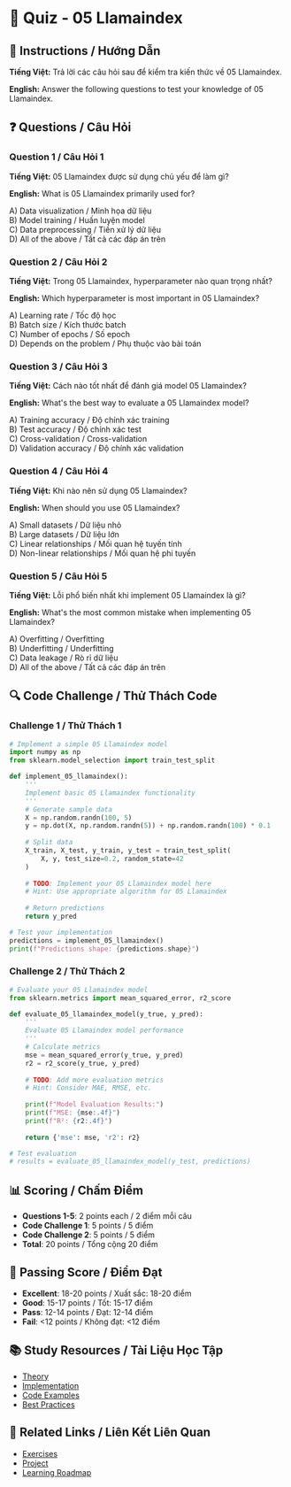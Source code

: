 # 🧠 Quiz - 05 Llamaindex

## 📝 Instructions / Hướng Dẫn

**Tiếng Việt:** Trả lời các câu hỏi sau để kiểm tra kiến thức về 05 Llamaindex.

**English:** Answer the following questions to test your knowledge of 05 Llamaindex.

## ❓ Questions / Câu Hỏi

### Question 1 / Câu Hỏi 1
**Tiếng Việt:** 05 Llamaindex được sử dụng chủ yếu để làm gì?

**English:** What is 05 Llamaindex primarily used for?

A) Data visualization / Minh họa dữ liệu  
B) Model training / Huấn luyện model  
C) Data preprocessing / Tiền xử lý dữ liệu  
D) All of the above / Tất cả các đáp án trên

### Question 2 / Câu Hỏi 2
**Tiếng Việt:** Trong 05 Llamaindex, hyperparameter nào quan trọng nhất?

**English:** Which hyperparameter is most important in 05 Llamaindex?

A) Learning rate / Tốc độ học  
B) Batch size / Kích thước batch  
C) Number of epochs / Số epoch  
D) Depends on the problem / Phụ thuộc vào bài toán

### Question 3 / Câu Hỏi 3
**Tiếng Việt:** Cách nào tốt nhất để đánh giá model 05 Llamaindex?

**English:** What's the best way to evaluate a 05 Llamaindex model?

A) Training accuracy / Độ chính xác training  
B) Test accuracy / Độ chính xác test  
C) Cross-validation / Cross-validation  
D) Validation accuracy / Độ chính xác validation

### Question 4 / Câu Hỏi 4
**Tiếng Việt:** Khi nào nên sử dụng 05 Llamaindex?

**English:** When should you use 05 Llamaindex?

A) Small datasets / Dữ liệu nhỏ  
B) Large datasets / Dữ liệu lớn  
C) Linear relationships / Mối quan hệ tuyến tính  
D) Non-linear relationships / Mối quan hệ phi tuyến

### Question 5 / Câu Hỏi 5
**Tiếng Việt:** Lỗi phổ biến nhất khi implement 05 Llamaindex là gì?

**English:** What's the most common mistake when implementing 05 Llamaindex?

A) Overfitting / Overfitting  
B) Underfitting / Underfitting  
C) Data leakage / Rò rỉ dữ liệu  
D) All of the above / Tất cả các đáp án trên

## 🔍 Code Challenge / Thử Thách Code

### Challenge 1 / Thử Thách 1
```python
# Implement a simple 05 Llamaindex model
import numpy as np
from sklearn.model_selection import train_test_split

def implement_05_llamaindex():
    '''
    Implement basic 05 Llamaindex functionality
    '''
    # Generate sample data
    X = np.random.randn(100, 5)
    y = np.dot(X, np.random.randn(5)) + np.random.randn(100) * 0.1
    
    # Split data
    X_train, X_test, y_train, y_test = train_test_split(
        X, y, test_size=0.2, random_state=42
    )
    
    # TODO: Implement your 05 Llamaindex model here
    # Hint: Use appropriate algorithm for 05 Llamaindex
    
    # Return predictions
    return y_pred

# Test your implementation
predictions = implement_05_llamaindex()
print(f"Predictions shape: {predictions.shape}")
```

### Challenge 2 / Thử Thách 2
```python
# Evaluate your 05 Llamaindex model
from sklearn.metrics import mean_squared_error, r2_score

def evaluate_05_llamaindex_model(y_true, y_pred):
    '''
    Evaluate 05 Llamaindex model performance
    '''
    # Calculate metrics
    mse = mean_squared_error(y_true, y_pred)
    r2 = r2_score(y_true, y_pred)
    
    # TODO: Add more evaluation metrics
    # Hint: Consider MAE, RMSE, etc.
    
    print(f"Model Evaluation Results:")
    print(f"MSE: {mse:.4f}")
    print(f"R²: {r2:.4f}")
    
    return {'mse': mse, 'r2': r2}

# Test evaluation
# results = evaluate_05_llamaindex_model(y_test, predictions)
```

## 📊 Scoring / Chấm Điểm

- **Questions 1-5**: 2 points each / 2 điểm mỗi câu
- **Code Challenge 1**: 5 points / 5 điểm
- **Code Challenge 2**: 5 points / 5 điểm
- **Total**: 20 points / Tổng cộng 20 điểm

## 🎯 Passing Score / Điểm Đạt

- **Excellent**: 18-20 points / Xuất sắc: 18-20 điểm
- **Good**: 15-17 points / Tốt: 15-17 điểm  
- **Pass**: 12-14 points / Đạt: 12-14 điểm
- **Fail**: <12 points / Không đạt: <12 điểm

## 📚 Study Resources / Tài Liệu Học Tập

- [Theory](./THEORY_05_llamaindex.md)
- [Implementation](./IMPLEMENTATION_05_llamaindex.md)
- [Code Examples](./CODE_EXAMPLES_05_llamaindex.md)
- [Best Practices](./BEST_PRACTICES_05_llamaindex.md)

## 🔗 Related Links / Liên Kết Liên Quan

- [Exercises](./EXERCISES_05_llamaindex.md)
- [Project](./PROJECT_05_llamaindex.md)
- [Learning Roadmap](./LEARNING_ROADMAP_05_llamaindex.md)
